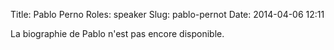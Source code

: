 Title: Pablo Perno
Roles: speaker
Slug: pablo-pernot
Date: 2014-04-06 12:11



La biographie de Pablo n'est pas encore disponible.



